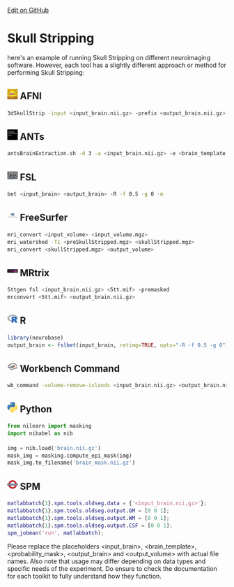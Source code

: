 [Edit on GitHub](https://github.com/cmi-dair/NeuRosetta/edit/main/src/image_preprocessing/skull_stripping.md)
# Skull Stripping

here's an example of running Skull Stripping on different neuroimaging software. However, each tool has a slightly different approach or method for performing Skull Stripping:

## <img src="../icons/afni.png" height="24px" /> AFNI
```bash
3dSkullStrip -input <input_brain.nii.gz> -prefix <output_brain.nii.gz>
```

## <img src="../icons/ants.png" height="24px" /> ANTs
```bash
antsBrainExtraction.sh -d 3 -a <input_brain.nii.gz> -e <brain_template.nii.gz> -m <probability_mask.nii.gz> -o <output_brain>
```

## <img src="../icons/fsl.png" height="24px" /> FSL
```bash
bet <input_brain> <output_brain> -R -f 0.5 -g 0 -m
```

## <img src="../icons/freesurfer.png" height="24px" /> FreeSurfer
```bash
mri_convert <input_volume> <input_volume.mgz>
mri_watershed -T1 <preSkullStripped.mgz> <skullStripped.mgz>
mri_convert <skullStripped.mgz> <output_volume>
```

## <img src="../icons/mrtrix.png" height="24px" /> MRtrix
```bash
5ttgen fsl <input_brain.nii.gz> <5tt.mif> -premasked
mrconvert <5tt.mif> <output_brain.nii.gz>
```

## <img src="../icons/r.png" height="24px" /> R
```R
library(neurobase)
output_brain <- fslbet(input_brain, retimg=TRUE, opts="-R -f 0.5 -g 0")
```

## <img src="../icons/workbench_command.png" height="24px" /> Workbench Command
```bash
wb_command -volume-remove-islands <input_brain.nii.gz> <output_brain.nii.gz>
```

## <img src="../icons/python.png" height="24px" /> Python
```python
from nilearn import masking
import nibabel as nib

img = nib.load('brain.nii.gz')
mask_img = masking.compute_epi_mask(img)
mask_img.to_filename('brain_mask.nii.gz')
```

## <img src="../icons/spm.png" height="24px" /> SPM
```matlab
matlabbatch{1}.spm.tools.oldseg.data = {'<input_brain.nii,gz>'};
matlabbatch{1}.spm.tools.oldseg.output.GM = [0 0 1];
matlabbatch{1}.spm.tools.oldseg.output.WM = [0 0 1];
matlabbatch{1}.spm.tools.oldseg.output.CSF = [0 0 1];
spm_jobman('run', matlabbatch);
```
Please replace the placeholders \<input_brain\>, \<brain_template\>, \<probability_mask\>, \<output_brain\> and \<output_volume\> with actual file names. Also note that usage may differ depending on data types and specific needs of the experiment. Do ensure to check the documentation for each toolkit to fully understand how they function.